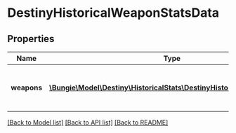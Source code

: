 # DestinyHistoricalWeaponStatsData

## Properties
Name | Type | Description | Notes
------------ | ------------- | ------------- | -------------
**weapons** | [**\Bungie\Model\Destiny\HistoricalStats\DestinyHistoricalWeaponStats[]**](DestinyHistoricalWeaponStats.md) | List of weapons and their perspective values. | [optional] 

[[Back to Model list]](../README.md#documentation-for-models) [[Back to API list]](../README.md#documentation-for-api-endpoints) [[Back to README]](../README.md)


